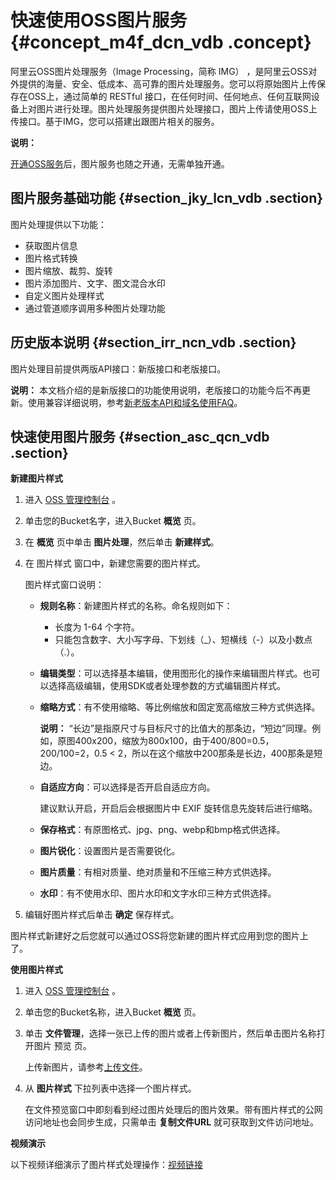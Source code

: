 # 快速使用OSS图片服务 {#concept_m4f_dcn_vdb .concept}

阿里云OSS图片处理服务（Image Processing，简称 IMG） ，是阿里云OSS对外提供的海量、安全、低成本、高可靠的图片处理服务。您可以将原始图片上传保存在OSS上，通过简单的 RESTful 接口，在任何时间、任何地点、任何互联网设备上对图片进行处理。图片处理服务提供图片处理接口，图片上传请使用OSS上传接口。基于IMG，您可以搭建出跟图片相关的服务。

**说明：** 

[开通OSS服务](../intl.zh-CN/快速入门/开通OSS服务.md#)后，图片服务也随之开通，无需单独开通。

## 图片服务基础功能 {#section_jky_lcn_vdb .section}

图片处理提供以下功能：

-   获取图片信息
-   图片格式转换
-   图片缩放、裁剪、旋转
-   图片添加图片、文字、图文混合水印
-   自定义图片处理样式
-   通过管道顺序调用多种图片处理功能

## 历史版本说明 {#section_irr_ncn_vdb .section}

图片处理目前提供两版API接口：新版接口和老版接口。

**说明：** 本文档介绍的是新版接口的功能使用说明，老版接口的功能今后不再更新。使用兼容详细说明，参考[新老版本API和域名使用FAQ](intl.zh-CN/图片处理指南/新老版本API和域名使用FAQ.md#)。

## 快速使用图片服务 {#section_asc_qcn_vdb .section}

**新建图片样式**

1.  进入 [OSS 管理控制台](https://oss.console.aliyun.com/) 。
2.  单击您的Bucket名字，进入Bucket **概览** 页。
3.  在 **概览** 页中单击 **图片处理**，然后单击 **新建样式**。
4.  在 图片样式 窗口中，新建您需要的图片样式。

    图片样式窗口说明：

    -   **规则名称**：新建图片样式的名称。命名规则如下：
        -   长度为 1-64 个字符。
        -   只能包含数字、大小写字母、下划线（\_）、短横线（-）以及小数点（.）。
    -   **编辑类型**：可以选择基本编辑，使用图形化的操作来编辑图片样式。也可以选择高级编辑，使用SDK或者处理参数的方式编辑图片样式。
    -   **缩略方式**：有不使用缩略、等比例缩放和固定宽高缩放三种方式供选择。

        **说明：** “长边”是指原尺寸与目标尺寸的比值大的那条边，“短边”同理。例如，原图400x200，缩放为800x100，由于400/800=0.5，200/100=2，0.5 < 2，所以在这个缩放中200那条是长边，400那条是短边。

    -   **自适应方向**：可以选择是否开启自适应方向。

        建议默认开启，开启后会根据图片中 EXIF 旋转信息先旋转后进行缩略。

    -   **保存格式**：有原图格式、jpg、png、webp和bmp格式供选择。
    -   **图片锐化**：设置图片是否需要锐化。
    -   **图片质量**：有相对质量、绝对质量和不压缩三种方式供选择。
    -   **水印**：有不使用水印、图片水印和文字水印三种方式供选择。
5.  编辑好图片样式后单击 **确定** 保存样式。

图片样式新建好之后您就可以通过OSS将您新建的图片样式应用到您的图片上了。

**使用图片样式**

1.  进入 [OSS 管理控制台](https://oss.console.aliyun.com/) 。
2.  单击您的Bucket名称，进入Bucket **概览** 页。
3.  单击 **文件管理**，选择一张已上传的图片或者上传新图片，然后单击图片名称打开图片 预览 页。

    上传新图片，请参考[上传文件](../intl.zh-CN/控制台用户指南/管理文件/上传文件.md#)。

4.  从 **图片样式** 下拉列表中选择一个图片样式。

    在文件预览窗口中即刻看到经过图片处理后的图片效果。带有图片样式的公网访问地址也会同步生成，只需单击 **复制文件URL** 就可获取到文件访问地址。


**视频演示**

以下视频详细演示了图片样式处理操作：[视频链接](https://cloud.video.taobao.com/play/u/2955313663/p/1/e/6/t/1/50079046055.mp4)

